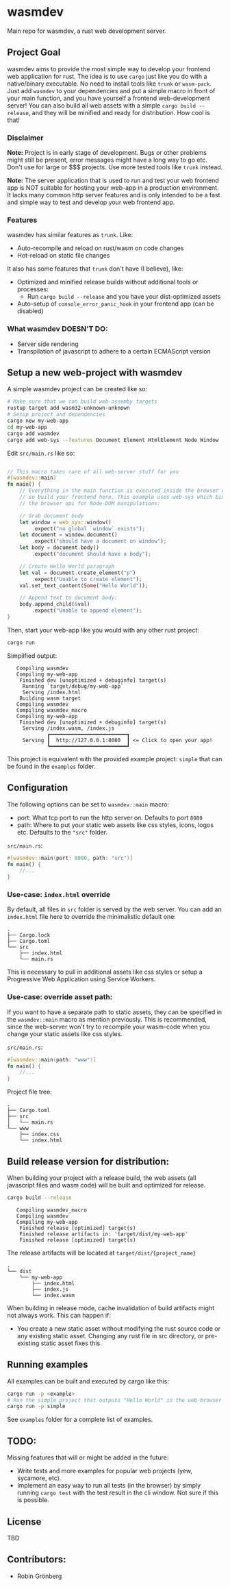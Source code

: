 # wasmdev
Main repo for wasmdev, a rust web development server.

## Project Goal
wasmdev aims to provide the most simple way to develop your frontend web application for rust. The idea is to use `cargo` just like you do with a native/binary executable. No need to install tools like `trunk` or `wasm-pack`. Just add `wasmdev` to your dependencies and put a simple macro in front of your main function, and you have yourself a frontend web-development server! You can also build all web assets with a simple `cargo build --release`, and they will be minified and ready for distribution. How cool is that!

### Disclaimer
**Note:** Project is in early stage of development. Bugs or other problems might still be present, error messages might have a long way to go etc. Don't use for large or $$$ projects. Use more tested tools like `trunk` instead.

**Note:** The server application that is used to run and test your web frontend app is NOT suitable for hosting your web-app in a production environment. It lacks many common http server features and is only intended to be a fast and simple way to test and develop your web frontend app.

### Features
wasmdev has similar features as `trunk`. Like:
* Auto-recompile and reload on rust/wasm on code changes
* Hot-reload on static file changes

It also has some features that `trunk` don't have (I believe), like:
* Optimized and minified release builds without additional tools or processes:
    * Run `cargo build --release` and you have your dist-optimized assets
* Auto-setup of `console_error_panic_hook` in your frontend app (can be disabled)

### What wasmdev DOESN'T DO:
* Server side rendering
* Transpilation of javascript to adhere to a certain ECMAScript version 

## Setup a new web-project with wasmdev

A simple wasmdev project can be created like so:

```bash
# Make sure that we can build web-assemby targets
rustup target add wasm32-unknown-unknown
# Setup project and dependencies
cargo new my-web-app
cd my-web-app
cargo add wasmdev
cargo add web-sys --features Document Element HtmlElement Node Window
```

Edit `src/main.rs` like so:
```rust

// This macro takes care of all web-server stuff for you
#[wasmdev::main]
fn main() {
    // Everything in the main function is executed inside the browser on the client side,
    // so build your frontend here. This example uses web-sys which binds directly to the
    // the browser api for Node-DOM manipulations:

    // Grab document body
    let window = web_sys::window()
        .expect("no global `window` exists");
    let document = window.document()
        .expect("should have a document on window");
    let body = document.body()
        .expect("document should have a body");

    // Create Hello World paragraph
    let val = document.create_element("p")
        .expect("Unable to create element");
    val.set_text_content(Some("Hello World"));

    // Append text to document body:
    body.append_child(&val)
        .expect("Unable to append element");
}

```
Then, start your web-app like you would with any other rust project:

```bash
cargo run
```
Simpilfied output:
```log
   Compiling wasmdev
   Compiling my-web-app
    Finished dev [unoptimized + debuginfo] target(s)
     Running `target/debug/my-web-app`
     Serving /index.html
    Building wasm target
   Compiling wasmdev
   Compiling wasmdev_macro
   Compiling my-web-app
    Finished dev [unoptimized + debuginfo] target(s)
     Serving /index.wasm, /index.js
             ┏━━━━━━━━━━━━━━━━━━━━━━━━━┓
     Serving ┃  http://127.0.0.1:8080  ┃ <= Click to open your app!
             ┗━━━━━━━━━━━━━━━━━━━━━━━━━┛
```
This project is equivalent with the provided example project: `simple` that can be found in the `examples` folder.
## Configuration

The following options can be set to `wasmdev::main` macro:
* port: What tcp port to run the http server on. Defaults to port `8080`
* path: Where to put your static web assets like css styles, icons, logos etc. Defaults to the `"src"` folder.

`src/main.rs`:
```rust
#[wasmdev::main(port: 8080, path: "src")]
fn main() {
    //...
}
```

### Use-case: `index.html` override

By default, all files in `src` folder is served by the web server. You can add an `index.html` file here to override the minimalistic default one:
```
.
├── Cargo.lock
├── Cargo.toml
└── src
    ├── index.html
    └── main.rs
```
This is necessary to pull in additional assets like css styles or setup a Progressive Web Application using Service Workers.

### Use-case: override asset path:
If you want to have a separate path to static assets, they can be specified in the `wasmdev::main` macro as mention previously. This is recommended, since the web-server won't try to recompile your wasm-code when you change your static assets like css styles.

`src/main.rs`:
```rust
#[wasmdev::main(path: "www")]
fn main() {
    //...
}
```
Project file tree:
```
.
├── Cargo.toml
├── src
│   └── main.rs
└── www
    ├── index.css
    └── index.html
```

## Build release version for distribution:

When building your project with a release build, the web assets (all javascript files and wasm code) will be built and optimized for release.
```bash
cargo build --release
```
```
   Compiling wasmdev_macro
   Compiling wasmdev
   Compiling my-web-app
    Finished release [optimized] target(s)
    Finished release artifacts in: 'target/dist/my-web-app'
    Finished release [optimized] target(s)
```
The release artifacts will be located at `target/dist/{project_name}`
```
.
└── dist
    └── my-web-app
        ├── index.html
        ├── index.js
        └── index.wasm
```
When building in release mode, cache invalidation of build artifacts might not always work. This can happen if:
* You create a new static asset without modifying the rust source code or any existing static asset.
Changing any rust file in src directory, or pre-existing static asset fixes this. 

## Running examples

All examples can be built and executed by cargo like this:
```bash
cargo run -p <example>
# Run the simple project that outputs "Hello World" in the web-browser implemented with web_sys bindings:
cargo run -p simple
```
See `examples` folder for a complete list of examples.

## TODO:
Missing features that will or might be added in the future:

* Write tests and more examples for popular web projects (yew, sycamore, etc).
* Implement an easy way to run all tests (in the browser) by simply running `cargo test` with the test result in the cli window. Not sure if this is possible.

## License
TBD

## Contributors:

* Robin Grönberg
